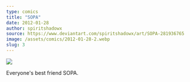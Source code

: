 ```yaml
---
type: comics
title: "SOPA"
date: 2012-01-28
author: spiritshadowx
source: https://www.deviantart.com/spiritshadowx/art/SOPA-281936765
image: /assets/comics/2012-01-28-2.webp
slug: 3
---
```


![](/assets/comics/2012-01-28-2.webp)

Everyone's best friend SOPA.
